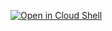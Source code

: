[![Open in Cloud Shell](https://gstatic.com/cloudssh/images/open-btn.svg)](https://ssh.cloud.google.com/cloudshell/editor?cloudshell_git_repo=https%3A%2F%2Fgithub.com%2FGrappeggia%2Fcloud-code-samples%2F&cloudshell_open_in_editor=golang%2Fgo-guestbook%2F&cloudshell_working_dir=golang%2Fgo-guestbook%2F)
